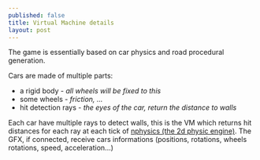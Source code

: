 ```yaml
---
published: false
title: Virtual Machine details
layout: post
---
```

The game is essentially based on car physics and road procedural generation.

Cars are made of multiple parts:

- a rigid body - *all wheels will be fixed to this*
- some wheels - *friction, ...*
- hit detection rays - *the eyes of the car, return the distance to walls*

Each car have multiple rays to detect walls, this is the VM which returns hit distances for each ray at each tick of [nphysics (the 2d physic engine)](https://github.com/sebcrozet/nphysics).
The GFX, if connected, receive cars informations (positions, rotations, wheels rotations, speed, acceleration...)